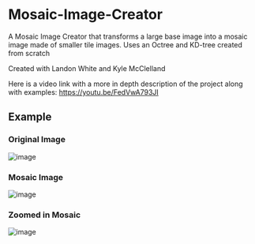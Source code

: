 # Mosaic-Image-Creator
A Mosaic Image Creator that transforms a large base image into a mosaic image made of smaller tile images. Uses an Octree and KD-tree created from scratch

Created with Landon White and Kyle McClelland

Here is a video link with a more in depth description of the project along with examples:
https://youtu.be/FedVwA793JI

## Example

### Original Image
![image](https://user-images.githubusercontent.com/93265190/220809429-2fbcf46d-72cd-464c-94a9-eb06076b2460.png)
### Mosaic Image
![image](https://user-images.githubusercontent.com/93265190/220809470-e05aa16d-5a75-460f-9c23-7702dee8fdd9.png)
### Zoomed in Mosaic
![image](https://user-images.githubusercontent.com/93265190/220809506-1c5d1308-8446-4cbd-9c73-478a32933ec2.png)



